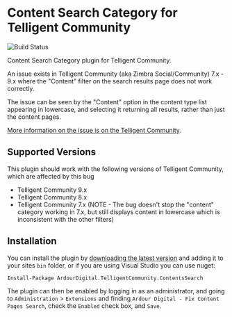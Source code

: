 # Content Search Category for Telligent Community

![Build Status](https://ardourdigital.visualstudio.com/_apis/public/build/definitions/8b5ba8e6-4059-46da-8ac1-e2bcf922c889/11/badge)

Content Search Category plugin for Telligent Community.

An issue exists in Telligent Community (aka Zimbra Social/Community) 7.x - 9.x where the "Content" filter on the search results page does not work correctly.

The issue can be seen by the "Content" option in the content type list appearing in lowercase, and selecting it returning all results, rather than just the content pages.

[More information on the issue is on the Telligent Community](https://community.telligent.com/community/f/developer-forum/1143331/search-results-facet-on-content-is-broken).

## Supported Versions
This plugin should work with the following versions of Telligent Community, which are affected by this bug
- Telligent Community 9.x
- Telligent Community 8.x
- Telligent Community 7.x (NOTE - The bug doesn't stop the "content" category working in 7.x, but still displays content in lowercase which is inconsistent with the other filters)

## Installation

You can install the plugin by [downloading the latest version](https://github.com/ArdourDigital/ArdourDigital.TelligentCommunity.FixContentPagesSearch/releases/latest) and adding it to your sites `bin` folder, or if you are using Visual Studio you can use nuget:

```
Install-Package ArdourDigital.TelligentCommunity.ContentsSearch
```

The plugin can then be enabled by logging in as an administrator, and going to `Administration` > `Extensions` and finding `Ardour Digital - Fix Content Pages Search`, check the `Enabled` check box, and `Save`.